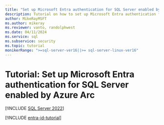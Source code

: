 ```yaml
---
title: "Set up Microsoft Entra authentication for SQL Server enabled by Azure Arc"
description: Tutorial on how to set up Microsoft Entra authentication for SQL Server enabled by Azure Arc
author: MikeRayMSFT
ms.author: mikeray
ms.reviewer: vanto, randolphwest
ms.date: 04/11/2024
ms.service: sql
ms.subservice: security
ms.topic: tutorial
monikerRange: ">=sql-server-ver16||>= sql-server-linux-ver16"
---
```


# Tutorial: Set up Microsoft Entra authentication for SQL Server enabled by Azure Arc

[!INCLUDE [SQL Server 2022](../../includes/applies-to-version/sqlserver2022.md)]

[!INCLUDE [entra-id-tutorial](../../includes/entra-id-tutorial.md)]